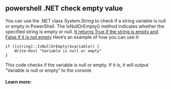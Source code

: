 ## powershell .NET check empty value
You can use the .NET class System.String to check if a string variable is null or empty in PowerShell. The IsNullOrEmpty() method indicates whether the specified string is empty or null. [It returns True if the string is empty and False if it is not empty](https://itsmycode.com/check-if-a-string-is-null-or-empty-in-powershell/)
Here’s an example of how you can use it:
```
if ([string]::IsNullOrEmpty($variable)) {
    Write-Host "Variable is null or empty"
}

```
This code checks if the variable is null or empty. If it is, it will output “Variable is null or empty” to the console

#### Learn more:
